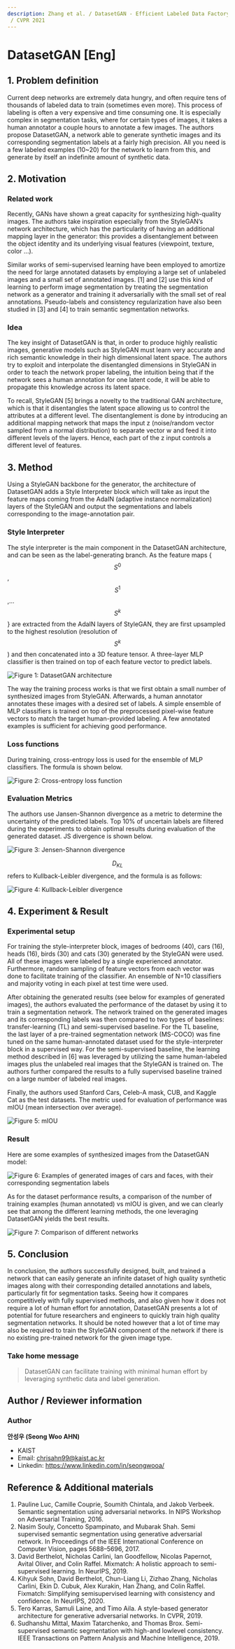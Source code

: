 ```yaml
---
description: Zhang et al. / DatasetGAN - Efficient Labeled Data Factory with Minimal Human Effort
 / CVPR 2021
---
```


# DatasetGAN \[Eng\]

##  1. Problem definition

Current deep networks are extremely data hungry, and often require tens of thousands of labeled data to train (sometimes even more). This process of labeling is often a very expensive and time consuming one. It is especially complex in segmentation tasks, where for certain types of images, it takes a human annotator a couple hours to annotate a few images. The authors propose DatasetGAN, a network able to generate synthetic images and its corresponding segmentation labels at a fairly high precision. All you need is a few labeled examples (10~20) for the network to learn from this, and generate by itself an indefinite amount of synthetic data.

## 2. Motivation

### Related work

Recently, GANs have shown a great capacity for synthesizing high-quality images. The authors take inspiration especially from the StyleGAN’s network architecture, which has the particularity of having an additional mapping layer in the generator: this provides a disentanglement between the object identity and its underlying visual features (viewpoint, texture, color …).

Similar works of semi-supervised learning have been employed to amortize the need for large annotated datasets by employing a large set of unlabeled images and a small set of annotated images. [1] and [2] use this kind of learning to perform image segmentation by treating the segmentation network as a generator and training it adversarially with the small set of real annotations. Pseudo-labels and consistency regularization have also been studied in [3] and [4] to train semantic segmentation networks. 

### Idea

The key insight of DatasetGAN is that, in order to produce highly realistic images, generative models such as StyleGAN must learn very accurate and rich semantic knowledge in their high dimensional latent space. The authors try to exploit and interpolate the disentangled dimensions in StyleGAN in order to teach the network proper labeling, the intuition being that if the network sees a human annotation for one latent code, it will be able to propagate this knowledge across its latent space.

To recall, StyleGAN [5] brings a novelty to the traditional GAN architecture, which is that it disentangles the latent space allowing us to control the attributes at a different level. The disentanglement is done by introducing an additional mapping network that maps the input z (noise/random vector sampled from a normal distribution) to separate vector w and feed it into different levels of the layers. Hence, each part of the z input controls a different level of features.

## 3. Method

Using a StyleGAN backbone for the generator, the architecture of DatasetGAN adds a Style Interpreter block which will take as input the feature maps coming from the AdaIN (adaptive instance normalization) layers of the StyleGAN and output the segmentations and labels corresponding to the image-annotation pair.

### Style Interpreter

The style interpreter is the main component in the DatasetGAN architecture, and can be seen as the label-generating branch. As the feature maps {$$S^{0}$$, $$S^{1}$$,...$$S^{k}$$} are extracted from the AdaIN layers of StyleGAN, they are first upsampled to the highest resolution (resolution of $$S^{k}$$) and then concatenated into a 3D feature tensor. A three-layer MLP classifier is then trained on top of each feature vector to predict labels.

![Figure 1: DatasetGAN architecture](../../.gitbook/assets/2022spring/51/datasetgan.png)

The way the training process works is that we first obtain a small number of synthesized images from StyleGAN. Afterwards, a human annotator annotates these images with a desired set of labels. A simple ensemble of MLP classifiers is trained on top of the preprocessed pixel-wise feature vectors to match the target human-provided labeling. A few annotated examples is sufficient for achieving good performance.

### Loss functions

During training, cross-entropy loss is used for the ensemble of MLP classifiers. The formula is shown below.

![Figure 2: Cross-entropy loss function](../../.gitbook/assets/2022spring/51/Selection_098.png)

### Evaluation Metrics

The authors use Jansen-Shannon divergence as a metric to determine the uncertainty of the predicted labels. Top 10% of uncertain labels are filtered during the experiments to obtain optimal results during evaluation of the generated dataset. JS divergence is shown below.

![Figure 3: Jensen-Shannon divergence](../../.gitbook/assets/2022spring/51/js.png)

$$D_{KL}$$ refers to Kullback-Leibler divergence, and the formula is as follows:

![Figure 4: Kullback-Leibler divergence](../../.gitbook/assets/2022spring/51/kl-divergence.png)

## 4. Experiment & Result

### Experimental setup

For training the style-interpreter block, images of bedrooms (40), cars (16), heads (16), birds (30) and cats (30) generated by the StyleGAN were used. All of these images were labeled by a single experienced annotator. Furthermore, random sampling of feature vectors from each vector was done to facilitate training of the classifier. An ensemble of N=10 classifiers and majority voting in each pixel at test time were used.

After obtaining the generated results (see below for examples of generated images), the authors evaluated the performance of the dataset by using it to train a segmentation network. The network trained on the generated images and its corresponding labels was then compared to two types of baselines: transfer-learning (TL) and semi-supervised baseline. For the TL baseline, the last layer of a pre-trained segmentation network (MS-COCO) was fine tuned on the same human-annotated dataset used for the style-interpreter block in a supervised way. For the semi-supervised baseline, the learning method described in [6] was leveraged by utilizing the same human-labeled images plus the unlabeled real images that the StyleGAN is trained on. The authors further compared the results to a fully supervised baseline trained on a large number of labeled real images.

Finally, the authors used Stanford Cars, Celeb-A mask, CUB, and Kaggle Cat as the test datasets. The metric used for evaluation of performance was mIOU (mean intersection over average).


![Figure 5: mIOU](../../.gitbook/assets/2022spring/51/mIOU.png)

### Result

Here are some examples of synthesized images from the DatasetGAN model:

![Figure 6: Examples of generated images of cars and faces, with their corresponding segmentation labels](../../.gitbook/assets/2022spring/51/examples.png)

As for the dataset performance results, a comparison of the number of training examples (human annotated) vs mIOU is given, and we can clearly see that among the different learning methods, the one leveraging DatasetGAN yields the best results.

![Figure 7: Comparison of different networks](../../.gitbook/assets/2022spring/51/result2.png)

## 5. Conclusion

In conclusion, the authors successfully designed, built, and trained a network that can easily generate an infinite dataset of high quality synthetic images along with their corresponding detailed annotations and labels, particularly fit for segmentation tasks. Seeing how it compares competitively with fully supervised methods, and also given how it does not require a lot of human effort for annotation, DatasetGAN presents a lot of potential for future researchers and engineers to quickly train high quality segmentation networks. It should be noted however that a lot of time may also be required to train the StyleGAN component of the network if there is no existing pre-trained network for the given image type.

### Take home message 

> DatasetGAN can facilitate training with minimal human effort by leveraging synthetic data and label generation.

## Author / Reviewer information
### Author

**안성우 \(Seong Woo AHN\)** 

* KAIST 
* Email: chrisahn99@kaist.ac.kr
* Linkedin: https://www.linkedin.com/in/seongwooa/

## Reference & Additional materials

1. Pauline Luc, Camille Couprie, Soumith Chintala, and Jakob
Verbeek. Semantic segmentation using adversarial networks.
In NIPS Workshop on Adversarial Training, 2016.
2. Nasim Souly, Concetto Spampinato, and Mubarak Shah.
Semi supervised semantic segmentation using generative adversarial network. In Proceedings of the IEEE International
Conference on Computer Vision, pages 5688–5696, 2017.
3. David Berthelot, Nicholas Carlini, Ian Goodfellow, Nicolas
Papernot, Avital Oliver, and Colin Raffel. Mixmatch: A
holistic approach to semi-supervised learning. In NeurIPS, 2019.
4. Kihyuk Sohn, David Berthelot, Chun-Liang Li, Zizhao
Zhang, Nicholas Carlini, Ekin D. Cubuk, Alex Kurakin,
Han Zhang, and Colin Raffel. Fixmatch: Simplifying semisupervised learning with consistency and confidence. In NeurIPS, 2020.
5. Tero Karras, Samuli Laine, and Timo Aila. A style-based
generator architecture for generative adversarial networks. In
CVPR, 2019.
6. Sudhanshu Mittal, Maxim Tatarchenko, and Thomas Brox.
Semi-supervised semantic segmentation with high-and lowlevel consistency. IEEE Transactions on Pattern Analysis
and Machine Intelligence, 2019.
